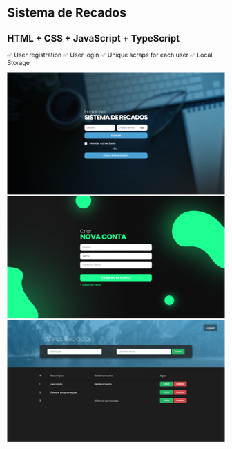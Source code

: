 # Sistema de Recados

<h2>HTML + CSS + JavaScript + TypeScript</h2>

<span>✅ User registration</span> 
<span>✅ User login</span> 
<span>✅ Unique scraps for each user</span> 
<span>✅ Local Storage </span> 

<img src="./src/images/preview-login.png">
<img src="./src/images/preview-register.png">
<img src="./src/images/preview-home.png">

